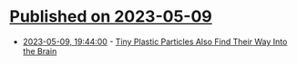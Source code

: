 # [Published on 2023-05-09](index.md)

* [2023-05-09, 19:44:00](https://soylentnews.org/article.pl?sid=23/05/08/1535225&from=rss) - [Tiny Plastic Particles Also Find Their Way Into the Brain](https://soylentnews.org/article.pl?sid=23/05/08/1535225&from=rss)
